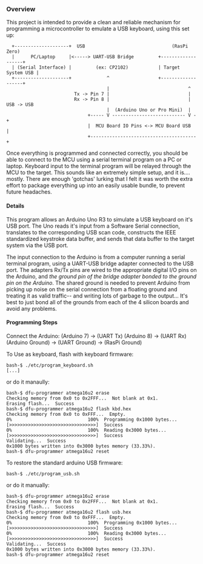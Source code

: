 ### Overview

This project is intended to provide a clean and reliable mechanism for 
programming a microcontroller to emulate a USB keyboard, using this set up:
```
  +--------------------+  USB                                (RasPi Zero)
  |      PC/Laptop     |<-----> UART-USB Bridge         +-------------------+
  | (Serial Interface) |         (ex: CP2102)           | Target System USB |
  +--------------------+             ^                  +-------------------+
                                     |                             ^
                         Tx -> Pin 7 |                             |
                         Rx -> Pin 8 |                             | USB -> USB
                                     |  (Arduino Uno or Pro Mini)  |
                              +----- V --------------------------- V -+
                              |  MCU Board IO Pins <-> MCU Board USB  |
                              +---------------------------------------+
```
Once everything is programmed and connected correctly, you should be able to
connect to the MCU using a serial terminal program on a PC or laptop. Keyboard
input to the terminal program will be relayed through the MCU to the target.
This sounds like an extremely simple setup, and it is.... mostly. There are
enough 'gotchas' lurking that I felt it was worth the extra effort to package
everything up into an easily usable bundle, to prevent future headaches.

#### Details

This program allows an Arduino Uno R3 to simulate a USB keyboard on it's USB
port. The Uno reads it's input from a Software Serial connection, translates to
the corresponding USB scan code, constructs the IEEE standardized keystroke
data buffer, and sends that data buffer to the target system via the USB port. 

The input connection to the Arduino is from a computer running a serial
terminal program, using a UART-USB bridge adapter connected to the USB port.
The adapters  Rx/Tx pins are wired to the appropriate digital I/O pins on the
Arduino, and *the ground pin of the bridge adapter bonded to the ground pin on
the Arduino*. The shared ground is needed to prevent Arduino from picking up
noise on the serial connection from a floating ground and treating it as valid
traffic-- and writing lots of garbage to the output... It's best to just bond
all of the grounds from each of the 4 silicon boards and avoid any problems.

#### Programming Steps

Connect the Arduino:
  (Arduino 7) -> (UART Tx) 
  (Arduino 8) -> (UART Rx)
  (Arduino Ground) -> (UART Ground) -> (RasPi Ground)

To Use as keyboard, flash with keyboard firmware:
```
bash-$ ./etc/program_keyboard.sh
[...]
```

or do it manaully:
```
bash-$ dfu-programmer atmega16u2 erase
Checking memory from 0x0 to 0x2FFF...  Not blank at 0x1.
Erasing flash...  Success
bash-$ dfu-programmer atmega16u2 flash kbd.hex 
Checking memory from 0x0 to 0xFFF...  Empty.
0%                            100%  Programming 0x1000 bytes...
[>>>>>>>>>>>>>>>>>>>>>>>>>>>>>>>>]  Success
0%                            100%  Reading 0x3000 bytes...
[>>>>>>>>>>>>>>>>>>>>>>>>>>>>>>>>]  Success
Validating...  Success
0x1000 bytes written into 0x3000 bytes memory (33.33%).
bash-$ dfu-programmer atmega16u2 reset
```

To restore the standard arduino USB firmware:
```
bash-$ ./etc/program_usb.sh
```

or do it manually:
```
bash-$ dfu-programmer atmega16u2 erase
Checking memory from 0x0 to 0x2FFF...  Not blank at 0x1.
Erasing flash...  Success
bash-$ dfu-programmer atmega16u2 flash usb.hex 
Checking memory from 0x0 to 0xFFF...  Empty.
0%                            100%  Programming 0x1000 bytes...
[>>>>>>>>>>>>>>>>>>>>>>>>>>>>>>>>]  Success
0%                            100%  Reading 0x3000 bytes...
[>>>>>>>>>>>>>>>>>>>>>>>>>>>>>>>>]  Success
Validating...  Success
0x1000 bytes written into 0x3000 bytes memory (33.33%).
bash-$ dfu-programmer atmega16u2 reset
```
